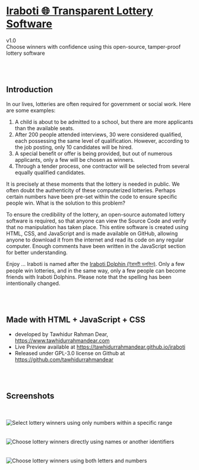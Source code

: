 # [Iraboti 🌐 Transparent Lottery Software](https://tawhidurrahmandear.github.io/iraboti) <br>
v1.0  <br>
Choose winners with confidence using this open-source, tamper-proof lottery software

<br><br>

## Introduction
In our lives, lotteries are often required for government or social work. Here are some examples:

1. A child is about to be admitted to a school, but there are more applicants than the available seats.
2. After 200 people attended interviews, 30 were considered qualified, each possessing the same level of qualification. However, according to the job posting, only 10 candidates will be hired.
3. A special benefit or offer is being provided, but out of numerous applicants, only a few will be chosen as winners.
4. Through a tender process, one contractor will be selected from several equally qualified candidates.

It is precisely at these moments that the lottery is needed in public. We often doubt the authenticity of these computerized lotteries. Perhaps certain numbers have been pre-set within the code to ensure specific people win. What is the solution to this problem?

To ensure the credibility of the lottery, an open-source automated lottery software is required, so that anyone can view the Source Code and verify that no manipulation has taken place. This entire software is created using HTML, CSS, and JavaScript and is made available on GitHub, allowing anyone to download it from the internet and read its code on any regular computer. Enough comments have been written in the JavaScript section for better understanding.

Enjoy ... Iraboti is named after the [Iraboti Dolphin (ইরাবতী ডলফিন)](https://en.wikipedia.org/wiki/Irrawaddy_dolphin). Only a few people win lotteries, and in the same way, only a few people can become friends with Iraboti Dolphins. Please note that the spelling has been intentionally changed. 

<br><br>

## Made with HTML + JavaScript + CSS <br>
* developed by Tawhidur Rahman Dear, https://www.tawhidurrahmandear.com <br>
* Live Preview available at https://tawhidurrahmandear.github.io/iraboti <br>
* Released under GPL-3.0 license on Github at https://github.com/tawhidurrahmandear

<br><br>

## Screenshots
<br><br>
![Select lottery winners using only numbers within a specific range](https://raw.githubusercontent.com/tawhidurrahmandear/iraboti/refs/heads/main/iraboti1.png)
<br><br><br>
![Choose lottery winners directly using names or another identifiers](https://raw.githubusercontent.com/tawhidurrahmandear/iraboti/refs/heads/main/iraboti2.png)
<br><br><br>
![Choose lottery winners using both letters and numbers](https://raw.githubusercontent.com/tawhidurrahmandear/iraboti/refs/heads/main/iraboti3.png)
